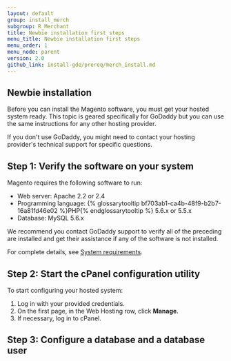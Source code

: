 ```yaml
---
layout: default
group: install_merch
subgroup: R_Merchant
title: Newbie installation first steps
menu_title: Newbie installation first steps
menu_order: 1
menu_node: parent
version: 2.0
github_link: install-gde/prereq/merch_install.md
---
```


## Newbie installation
Before you can install the Magento software, you must get your hosted system ready. This topic is geared specifically for GoDaddy but you can use the same instructions for any other hosting provider. 

If you don't use GoDaddy, you might need to contact your hosting provider's technical support for specific questions.

<h2 id="newbie-verify">Step 1: Verify the software on your system</h2>
Magento requires the following software to run:

*	Web server: Apache 2.2 or 2.4
*	Programming language: {% glossarytooltip bf703ab1-ca4b-48f9-b2b7-16a81fd46e02 %}PHP{% endglossarytooltip %} 5.6.x or 5.5.x 
*	Database: MySQL 5.6.x

<div class="bs-callout bs-callout-info" id="info">
  <p>We recommend you contact GoDaddy support to verify all of the preceding are installed and get their assistance if any of the software is not installed.</p>
</div>

For complete details, see <a href="{{page.baseurl}}install-gde/system-requirements.html">System requirements</a>.

<h2 id="newbie-cpanel">Step 2: Start the cPanel configuration utility</h2>
To start configuring your hosted system:

1.	Log in with your provided credentials.
2.	On the first page, in the Web Hosting row, click **Manage**.
3.	If necessary, log in to cPanel.

<h2 id="newbie-db">Step 3: Configure a database and a database user</h2>


